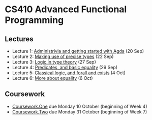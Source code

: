 # CS410 Advanced Functional Programming

## Lectures

* Lecture 1: [Administrivia and getting started with Agda](https://youtu.be/3FZDy6zX_h4) (20 Sep)
* Lecture 2: [Making use of precise types](https://youtu.be/37ENUdO8IVU) (22 Sep)
* Lecture 3: [Logic in type theory](https://youtu.be/yDeI-HiC0wQ) (27 Sep)
* Lecture 4: [Predicates, and basic equality](https://youtu.be/g2N_-sscq6c) (29 Sep)
* Lecture 5: [Classical logic, and forall and exists](https://youtu.be/IYNFSE1-4yE) (4 Oct)
* Lecture 6: [More about equality](https://youtu.be/NU6Ycmp19DE) (6 Oct)

## Coursework

* [Coursework.One](Coursework/One.agda) due Monday 10 October (beginning of Week 4)
* [Coursework.Two](Coursework/Two.agda) due Monday 31 October (beginning of Week 7)
